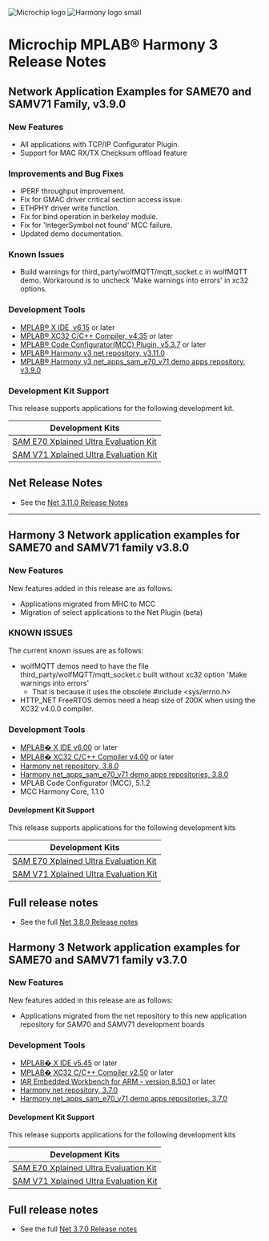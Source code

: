 ![Microchip logo](https://raw.githubusercontent.com/wiki/Microchip-MPLAB-Harmony/Microchip-MPLAB-Harmony.github.io/images/microchip_logo.png)
![Harmony logo small](https://raw.githubusercontent.com/wiki/Microchip-MPLAB-Harmony/Microchip-MPLAB-Harmony.github.io/images/microchip_mplab_harmony_logo_small.png)

# Microchip MPLAB® Harmony 3 Release Notes

## Network Application Examples for SAME70 and SAMV71 Family, v3.9.0

### New Features
- All applications with TCP/IP Configurator Plugin.
- Support for MAC RX/TX Checksum offload feature


### Improvements and Bug Fixes
- IPERF throughput improvement.
- Fix for GMAC driver critical section access issue.
- ETHPHY driver write function.
- Fix for bind operation in berkeley module.
- Fix for 'IntegerSymbol not found' MCC failure.
- Updated demo documentation.

### Known Issues
- Build warnings for third_party/wolfMQTT/mqtt_socket.c in wolfMQTT demo. Workaround is to uncheck 'Make warnings into errors' in xc32 options.


### Development Tools

- [MPLAB® X IDE, v6.15](https://www.microchip.com/mplab/mplab-x-ide) or later
- [MPLAB® XC32 C/C++ Compiler, v4.35](https://www.microchip.com/mplab/compilers) or later
- [MPLAB® Code Configurator(MCC) Plugin, v5.3.7](https://www.microchip.com/en-us/tools-resources/configure/mplab-code-configurator) or later
- [MPLAB® Harmony v3 net repository, v3.11.0](https://github.com/Microchip-MPLAB-Harmony/net/tree/v3.11.0)
- [MPLAB® Harmony v3 net\_apps\_sam\_e70\_v71 demo apps repository, v3.9.0](https://github.com/Microchip-MPLAB-Harmony/net_apps_sam_e70_v71/tree/v3.9.0)

### Development Kit Support

This release supports applications for the following development kit.

| Development Kits |
| --- |
| [SAM E70 Xplained Ultra Evaluation Kit](https://www.microchip.com/en-us/development-tool/DM320113) |
| [SAM V71 Xplained Ultra Evaluation Kit](https://www.microchip.com/DevelopmentTools/ProductDetails.aspx?PartNO=ATSAMV71-XULT) |


## Net Release Notes

- See the [Net 3.11.0 Release Notes](https://github.com/Microchip-MPLAB-Harmony/net/tree/v3.11.0)

---

## Harmony 3 Network application examples for  SAME70 and SAMV71 family  v3.8.0

### New Features
New features added in this release are as follows:

- Applications migrated from MHC to MCC
- Migration of select applications to the Net Plugin (beta)


### KNOWN ISSUES

The current known issues are as follows:
* wolfMQTT demos need to have the file third_party/wolfMQTT/mqtt_socket.c built without xc32 option 'Make warnings into errors'
    - That is because it uses the obsolete #include <sys/errno.h>
* HTTP_NET FreeRTOS demos need a heap size of 200K when using the XC32 v4.0.0 compiler.



### Development Tools

- [MPLAB� X IDE v6.00](https://www.microchip.com/mplab/mplab-x-ide) or later
- [MPLAB� XC32 C/C++ Compiler v4.00](https://www.microchip.com/mplab/compilers) or later
- [Harmony net repository, 3.8.0](https://github.com/Microchip-MPLAB-Harmony/net/tree/v3.8.0)
- [Harmony net_apps_sam_e70_v71 demo apps repositories, 3.8.0](https://github.com/Microchip-MPLAB-Harmony/net_apps_sam_e70_v71/tree/v3.8.0)
- MPLAB Code Configurator (MCC), 5.1.2
- MCC Harmony Core, 1.1.0


#### Development Kit Support

This release supports applications for the following development kits

| Development Kits |
| --- |
| [SAM E70 Xplained Ultra Evaluation Kit](https://www.microchip.com/DevelopmentTools/ProductDetails.aspx?PartNO=ATSAME70-XULT) |
| [SAM V71 Xplained Ultra Evaluation Kit](https://www.microchip.com/DevelopmentTools/ProductDetails.aspx?PartNO=ATSAMV71-XULT) |


## Full release notes

- See the full [Net 3.8.0 Release notes](https://github.com/Microchip-MPLAB-Harmony/net/tree/v3.8.0)

## Harmony 3 Network application examples for SAME70 and SAMV71 family  v3.7.0

### New Features
New features added in this release are as follows:

- Applications migrated from the net repository to this new application repository for SAM70 and SAMV71 development boards


### Development Tools

- [MPLAB� X IDE v5.45](https://www.microchip.com/mplab/mplab-x-ide) or later
- [MPLAB� XC32 C/C++ Compiler v2.50](https://www.microchip.com/mplab/compilers) or later
- [IAR Embedded Workbench for ARM - version 8.50.1](https://www.iar.com/iar-embedded-workbench/) or later 
- [Harmony net repository, 3.7.0](https://github.com/Microchip-MPLAB-Harmony/net/tree/v3.7.0)
- [Harmony net_apps_sam_e70_v71 demo apps repositories, 3.7.0](https://github.com/Microchip-MPLAB-Harmony/net_apps_sam_e70_v71/tree/v3.7.0)


#### Development Kit Support

This release supports applications for the following development kits

| Development Kits |
| --- |
| [SAM E70 Xplained Ultra Evaluation Kit](https://www.microchip.com/DevelopmentTools/ProductDetails.aspx?PartNO=ATSAME70-XULT) |
| [SAM V71 Xplained Ultra Evaluation Kit](https://www.microchip.com/DevelopmentTools/ProductDetails.aspx?PartNO=ATSAMV71-XULT) |


## Full release notes

- See the full [Net 3.7.0 Release notes](https://github.com/Microchip-MPLAB-Harmony/net/tree/v3.7.0)


